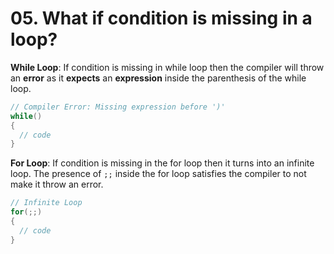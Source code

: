 # 05. What if condition is missing in a loop?



**While Loop**: If condition is missing in while loop then the compiler will throw an **error** as it **expects** an **expression** inside the parenthesis of the while loop.

```cpp
// Compiler Error: Missing expression before ')'
while()
{
  // code
}
```

**For Loop**: If condition is missing in the for loop then it turns into an infinite loop. The presence of `;;` inside the for loop satisfies the compiler to not make it throw an error.

```cpp
// Infinite Loop
for(;;)
{
  // code
}
```
